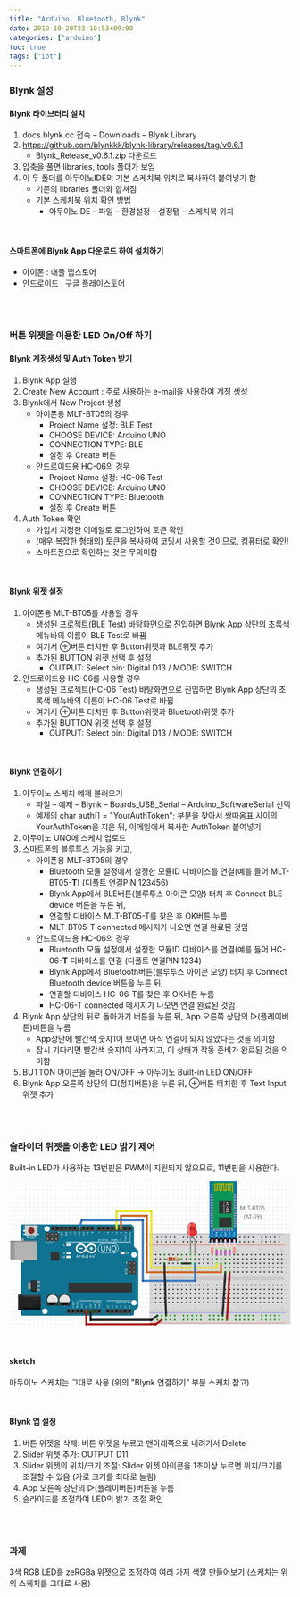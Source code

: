 ```yaml
---
title: "Arduino, Bluetooth, Blynk"
date: 2019-10-20T23:10:53+09:00
categories: ["arduino"]
toc: true
tags: ["iot"]
---
```


### Blynk 설정

#### Blynk 라이브러리 설치
1.  docs.blynk.cc 접속 – Downloads – Blynk Library
2.  https://github.com/blynkkk/blynk-library/releases/tag/v0.6.1
    *   Blynk\_Release\_v0.6.1.zip 다운로드
3.  압축을 풀면 libraries, tools 폴더가 보임
4.  이 두 폴더를 아두이노IDE의 기본 스케치북 위치로 복사하여 붙여넣기 함
    *   기존의 libraries 폴더와 합쳐짐
    *   기본 스케치북 위치 확인 방법
        *   아두이노IDE – 파일 – 환경설정 – 설정탭 – 스케치북 위치

<br>

#### 스마트폰에 Blynk App 다운로드 하여 설치하기
*   아이폰 : 애플 앱스토어
*   안드로이드 : 구글 플레이스토어

<br>

<br>

### 버튼 위젯을 이용한 LED On/Off 하기

#### Blynk 계정생성 및 Auth Token 받기

1.  Blynk App 실행
2.  Create New Account : 주로 사용하는 e-mail을 사용하여 계정 생성
3.  Blynk에서 New Project 생성
    *   아이폰용 MLT-BT05의 경우
        *   Project Name 설정: BLE Test
        *   CHOOSE DEVICE: Arduino UNO
        *   CONNECTION TYPE: BLE
        *   설정 후 Create 버튼
    *   안드로이드용 HC-06의 경우
        *   Project Name 설정: HC-06 Test
        *   CHOOSE DEVICE: Arduino UNO
        *   CONNECTION TYPE: Bluetooth
        *   설정 후 Create 버튼
4.  Auth Token 확인
    *   가입시 지정한 이메일로 로그인하여 토큰 확인
    *   (매우 복잡한 형태의) 토큰을 복사하여 코딩시 사용할 것이므로, 컴퓨터로 확인!
    *   스마트폰으로 확인하는 것은 무의미함

<br>

#### Blynk 위젯 설정
1.  아이폰용 MLT-BT05를 사용할 경우
    *   생성된 프로젝트(BLE Test) 바탕화면으로 진입하면 Blynk App 상단의 초록색 메뉴바의 이름이 BLE Test로 바뀜
    *   여기서 ⊕버튼 터치한 후 Button위젯과 BLE위젯 추가
    *   추가된 BUTTON 위젯 선택 후 설정
        *   OUTPUT: Select pin: Digital D13 / MODE: SWITCH
2.  안드로이드용 HC-06를 사용할 경우
    *   생성된 프로젝트(HC-06 Test) 바탕화면으로 진입하면 Blynk App 상단의 초록색 메뉴바의 이름이 HC-06 Test로 바뀜
    *   여기서 ⊕버튼 터치한 후 Button위젯과 Bluetooth위젯 추가
    *   추가된 BUTTON 위젯 선택 후 설정
        *   OUTPUT: Select pin: Digital D13 / MODE: SWITCH

<br>

#### Blynk 연결하기
1.  아두이노 스케치 예제 불러오기
    *   파일 – 예제 – Blynk – Boards\_USB\_Serial – Arduino_SoftwareSerial 선택
    *   예제의 char auth\[\] = "YourAuthToken"; 부분을 찾아서 쌍따옴표 사이의 YourAuthToken을 지운 뒤, 이메일에서 복사한 AuthToken 붙여넣기
2.  아두이노 UNO에 스케치 업로드
3.  스마트폰의 블루투스 기능을 키고,
    *   아이폰용 MLT-BT05의 경우
        *   Bluetooth 모듈 설정에서 설정한 모듈ID 디바이스를 연결(예를 들어 MLT-BT05-**T**) (디폴트 연결PIN 123456)
        *   Blynk App에서 BLE버튼(블루투스 아이콘 모양) 터치 후 Connect BLE device 버튼을 누른 뒤,
        *   연결할 디바이스 MLT-BT05-T를 찾은 후 OK버튼 누름
        *   MLT-BT05-T connected 메시지가 나오면 연결 완료된 것임
    *   안드로이드용 HC-06의 경우
        *   Bluetooth 모듈 설정에서 설정한 모듈ID 디바이스를 연결(예를 들어 HC-06-**T** 디바이스를 연결 (디폴트 연결PIN 1234)
        *   Blynk App에서 Bluetooth버튼(블루투스 아이콘 모양) 터치 후 Connect Bluetooth device 버튼을 누른 뒤,
        *   연결할 디바이스 HC-06-T를 찾은 후 OK버튼 누름
        *   HC-06-T connected 메시지가 나오면 연결 완료된 것임
4.  Blynk App 상단의 뒤로 돌아가기 버튼을 누른 뒤, App 오른쪽 상단의 ▷(플레이버튼)버튼을 누름
    *   App상단에 빨간색 숫자1이 보이면 아직 연결이 되지 않았다는 것을 의미함
    *   잠시 기다리면 빨간색 숫자1이 사라지고, 이 상태가 작동 준비가 완료된 것을 의미함
5.  BUTTON 아이콘을 눌러 ON/OFF → 아두이노 Built-in LED ON/OFF
6.  Blynk App 오른쪽 상단의 □(정지버튼)을 누른 뒤, ⊕버튼 터치한 후 Text Input 위젯 추가

<br>

<br>


### 슬라이더 위젯을 이용한 LED 밝기 제어
Built-in LED가 사용하는 13번핀은 PWM이 지원되지 않으므로, 11번핀을 사용한다.

![](/image/BT-19.jpg)

<br>

#### sketch
아두이노 스케치는 그대로 사용 (위의 "Blynk 연결하기" 부분 스케치 참고)

<br>

#### Blynk 앱 설정
1.  버튼 위젯을 삭제: 버튼 위젯을 누르고 맨아래쪽으로 내려가서 Delete
2.  Slider 위젯 추가: OUTPUT D11
3.  Slider 위젯의 위치/크기 조절: Slider 위젯 아이콘을 1초이상 누르면 위치/크기를 조절할 수 있음 (가로 크기를 최대로 늘림)
4.  App 오른쪽 상단의 ▷(플레이버튼)버튼을 누름
5.  슬라이드를 조절하여 LED의 밝기 조절 확인

<br>

<br>

### 과제
3색 RGB LED를 zeRGBa 위젯으로 조정하여 여러 가지 색깔 만들어보기 (스케치는 위의 스케치를 그대로 사용)